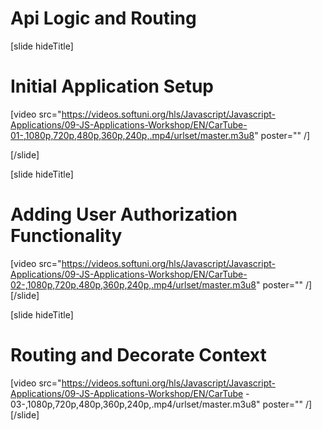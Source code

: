 # Api Logic and Routing

[slide hideTitle]
# Initial Application Setup


[video src="https://videos.softuni.org/hls/Javascript/Javascript-Applications/09-JS-Applications-Workshop/EN/CarTube-01-,1080p,720p,480p,360p,240p,.mp4/urlset/master.m3u8" poster="" /]

[/slide]


[slide hideTitle]
# Adding User Authorization Functionality

[video src="https://videos.softuni.org/hls/Javascript/Javascript-Applications/09-JS-Applications-Workshop/EN/CarTube-02-,1080p,720p,480p,360p,240p,.mp4/urlset/master.m3u8" poster="" /]
[/slide]

[slide hideTitle]
# Routing and Decorate Context

[video src="https://videos.softuni.org/hls/Javascript/Javascript-Applications/09-JS-Applications-Workshop/EN/CarTube - 03-,1080p,720p,480p,360p,240p,.mp4/urlset/master.m3u8" poster="" /]
[/slide]